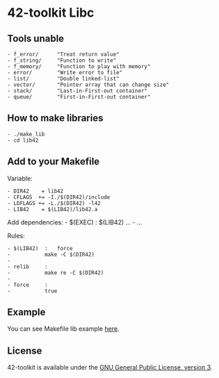 42-toolkit	Libc
==========

## Tools unable

    - f_error/		"Treat return value"
    - f_string/		"Function to write"
    - f_memory/		"Function to play with memory"
    - error/		"Write error to file"
    - list/			"Double linked-list"
	- vector/		"Pointer array that can change size"
	- stack/		"Last-in-First-out container"
	- queue/		"First-in-First-out container"

## How to make libraries

    - ./make_lib
	- cd lib42

## Add to your Makefile

Variable:

	- DIR42    = lib42
	- CFLAGS  += -I./$(DIR42)/include
	- LDFLAGS += -L./$(DIR42) -l42
	- LIB42    = $(LIB42)/lib42.a

Add dependencies:
	- $(EXEC)	:	$(LIB42) ...
	- 			...

Rules:

	- $(LIB42)	:	force
	-  			make -C $(DIR42)
    -
	- relib		:
	- 			make re -C $(DIR42)
    -
	- force		:
	- 			true

## Example

You can see Makefile lib example [here](https://github.com/QuentinPerez/42-toolkit/tree/master/examples/libc/list/Makefile).

## License

42-toolkit is available under the [GNU General Public License, version 3](LICENSE).
